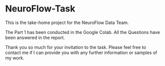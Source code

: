 # NeuroFlow-Task
This is the take-home project for the NeuroFlow Data Team.

The Part 1 has been conducted in the Google Colab. All the Questions have been answered in the report.

Thank you so much for your invitation to the task. Please feel free to contact me if I can provide you with any further information or samples of my work.
